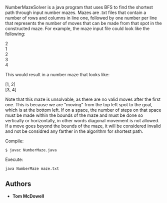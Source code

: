 NumberMazeSolver is a java program that uses BFS to find the shortest path through input number mazes. Mazes are .txt files that contain a number of rows and columns in line one, followed by one number per line that represents the number of moves that can be made from that spot in the constructed maze. For example, the maze input file could look like the following:

2 <br>
1 <br>
2 <br>
3 <br>
4 <br>

This would result in a number maze that looks like:

 [1, 2] <br>
 [3, 4]
 
 Note that this maze is unsolvable, as there are no valid moves after the first one. This is because we are "moving" from the top left spot to the goal, which is at the bottom left. If on a space, the number of steps on that space must be made within the bounds of the maze and must be done so vertically or horizontally, in other words diagonal movement is not allowed. If a move goes beyond the bounds of the maze, it will be considered invalid and not be considred any farther in the algorithm for shortest path.

Compile:
```
$ javac NumberMaze.java
```

Execute:
```
java NumberMaze maze.txt
```


## Authors

* **Tom McDowell**
